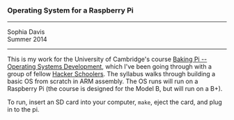 ### Operating System for a Raspberry Pi  

---------- 
Sophia Davis  
Summer 2014  

--------

This is my work for the University of Cambridge's course [Baking Pi -- Operating Systems Development](http://www.cl.cam.ac.uk/projects/raspberrypi/tutorials/os/index.html), which I've been going through with a group of fellow [Hacker Schoolers](https://www.hackerschool.com/). The syllabus walks through building a basic OS from scratch in ARM assembly. The OS runs will run on a Raspberry Pi (the course is designed for the Model B, but will run on a B+).

To run, insert an SD card into your computer, <code>make</code>, eject the card, and plug in to the pi.